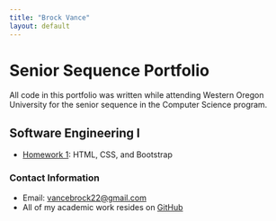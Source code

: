 ```yaml
---
title: "Brock Vance"
layout: default
---
```


# **Senior Sequence Portfolio**

All code in this portfolio was written while attending Western Oregon University for the senior sequence in the
Computer Science program.

## **Software Engineering I**
- [Homework 1](https://brockv.github.io/CS460/HWK1/): HTML, CSS, and Bootstrap

### **Contact Information**
- Email: vancebrock22@gmail.com
- All of my academic work resides on [GitHub](https://github.com/brockv)


